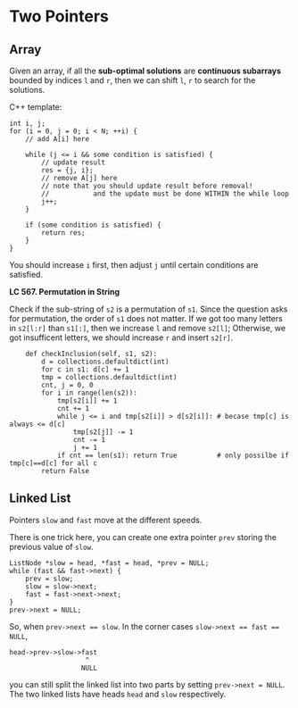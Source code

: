 # Two Pointers

Array
---

Given an array, if all the **sub-optimal solutions** are **continuous subarrays** bounded by indices `l` and `r`, then we can shift `l`, `r` to search for the solutions.

C++ template:
```
int i, j;
for (i = 0, j = 0; i < N; ++i) {
    // add A[i] here
    
    while (j <= i && some condition is satisfied) {
        // update result 
        res = {j, i};
        // remove A[j] here
        // note that you should update result before removal!
        //           and the update must be done WITHIN the while loop
        j++;
    }
    
    if (some condition is satisfied) {
        return res;
    }
}
```

You should increase `i` first, then adjust `j` until certain conditions are satisfied.

**LC 567. Permutation in String**

Check if the sub-string of `s2` is a permutation of `s1`. 
Since the question asks for permutation, the order of `s1` does not matter.
If we got too many letters in `s2[l:r]` than `s1[:]`, 
then we increase `l` and remove `s2[l]`; Otherwise, we got insufficent letters, 
we should increase `r` and insert `s2[r]`.

```
    def checkInclusion(self, s1, s2):       
        d = collections.defaultdict(int)
        for c in s1: d[c] += 1
        tmp = collections.defaultdict(int)
        cnt, j = 0, 0     
        for i in range(len(s2)):
            tmp[s2[i]] += 1
            cnt += 1
            while j <= i and tmp[s2[i]] > d[s2[i]]: # becase tmp[c] is always <= d[c]
                tmp[s2[j]] -= 1
                cnt -= 1
                j += 1
            if cnt == len(s1): return True          # only possilbe if tmp[c]==d[c] for all c
        return False
```

Linked List
---
Pointers `slow` and `fast` move at the different speeds.

There is one trick here, you can create one extra pointer `prev` storing the previous value of `slow`.

```
ListNode *slow = head, *fast = head, *prev = NULL;
while (fast && fast->next) {
    prev = slow;
    slow = slow->next;
    fast = fast->next->next;
}
prev->next = NULL;
```

So, when `prev->next == slow`. In the corner cases `slow->next == fast == NULL`, 
```
head->prev->slow->fast
                   ^
                  NULL
```
you can still split the linked list into two parts by setting `prev->next = NULL`. The two linked lists have heads `head` and `slow` respectively.



